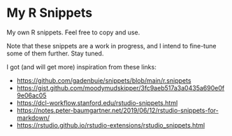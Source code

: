 # My R Snippets
My own R snippets. Feel free to copy and use.

Note that these snippets are a work in progress, and I intend to fine-tune 
some of them further. Stay tuned.

I got (and will get more) inspiration from these links:

* https://github.com/gadenbuie/snippets/blob/main/r.snippets
* https://gist.github.com/moodymudskipper/3fc9aeb517a3a0435a690e0f9e06ac05
* https://dcl-workflow.stanford.edu/rstudio-snippets.html
* https://notes.peter-baumgartner.net/2019/06/12/rstudio-snippets-for-markdown/
* https://rstudio.github.io/rstudio-extensions/rstudio_snippets.html
